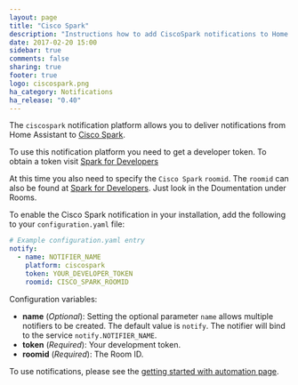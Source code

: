 ```yaml
---
layout: page
title: "Cisco Spark"
description: "Instructions how to add CiscoSpark notifications to Home Assistant."
date: 2017-02-20 15:00
sidebar: true
comments: false
sharing: true
footer: true
logo: ciscospark.png
ha_category: Notifications
ha_release: "0.40"
---
```


The `ciscospark` notification platform allows you to deliver notifications from Home Assistant to [Cisco Spark](https://ciscospark.com/).

To use this notification platform you need to get a developer token. To obtain a token visit [Spark for Developers](https://developer.ciscospark.com/index.html)

At this time you also need to specify the `Cisco Spark` `roomid`. The `roomid` can also be found at [Spark for Developers](https://developer.ciscospark.com/index.html). Just look in the Doumentation under Rooms. 

To enable the Cisco Spark notification in your installation, add the following to your `configuration.yaml` file:

```yaml
# Example configuration.yaml entry
notify:
  - name: NOTIFIER_NAME
    platform: ciscospark
    token: YOUR_DEVELOPER_TOKEN
    roomid: CISCO_SPARK_ROOMID
```

Configuration variables:

- **name** (*Optional*): Setting the optional parameter `name` allows multiple notifiers to be created. The default value is `notify`. The notifier will bind to the service `notify.NOTIFIER_NAME`.
- **token** (*Required*): Your development token.
- **roomid** (*Required*): The Room ID.

To use notifications, please see the [getting started with automation page](/getting-started/automation/).

